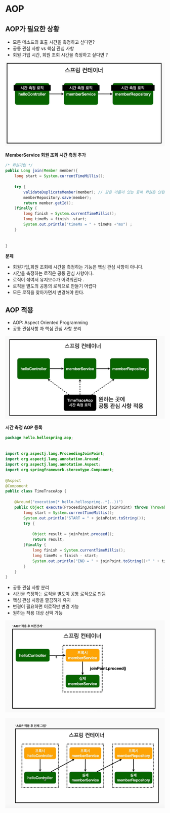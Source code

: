 # AOP

## AOP가 필요한 상황

- 모든 메소드의 호출 시간을 측정하고 싶다면?
- 공통 관심 사항 vs 핵심 관심 사항
- 회원 가입 시간, 회원 조회 시간을 측정하고 싶다면 ? 

![KakaoTalk_Photo_2021-07-11-16-57-32](yunbin.assets/KakaoTalk_Photo_2021-07-11-16-57-32.png)

**MemberService 회원 조회 시간 측정 추가**

```java
/* 회원가입 */
public Long join(Member member){
    long start = System.currentTimeMillis();

    try {
        validateDuplicateMember(member); // 같은 이름이 있는 중복 회원은 안된다.
        memberRepository.save(member);
        return member.getId();
    }finally {
        long finish = System.currentTimeMillis();
        long timeMs = finish -start;
        System.out.println("timeMs = " + timeMs +"ms") ;
    }


}
```

**문제**

- 회원가입,회원 조회에 시간을 측정하는 기능은 핵심 관심 사항이 아니다.
- 시간을 측정하는 로직은 공통 관심 사항이다.
- 로직이 섞여서 유지보수가 어려워진다 .
- 로직을 별도의 공통의 로직으로 만들기 어렵다 
- 모든 로직을 찾아가면서 변경해야 한다.





## AOP 적용

- AOP: Aspect Oriented Programming
- 공통 관심사항 과 핵심 관심 사항 분리 

![KakaoTalk_Photo_2021-07-11-16-57-37](yunbin.assets/KakaoTalk_Photo_2021-07-11-16-57-37.png)



**시간 측정 AOP 등록** 

```java
package hello.hellospring.aop;


import org.aspectj.lang.ProceedingJoinPoint;
import org.aspectj.lang.annotation.Around;
import org.aspectj.lang.annotation.Aspect;
import org.springframework.stereotype.Component;

@Aspect
@Component
public class TimeTraceAop {

    @Around("execution(* hello.hellospring..*(..))")
    public Object execute(ProceedingJoinPoint joinPoint) throws Throwable{
        long start = System.currentTimeMillis();
        System.out.println("START = " + joinPoint.toString());
        try {

            Object result = joinPoint.proceed();
            return result;
        }finally {
            long finish = System.currentTimeMillis();
            long timeMs = finish - start;
            System.out.println("END = " + joinPoint.toString()+" " + timeMs + "ms");
        }
    }
}
```

- 공통 관심 사항 분리
- 시간을 측정하는 로직을 별도이 공통 로직으로 만듬
- 핵심 관심 사항을 깔끔하게 유지
- 변경이 필요하면 이로직만 변경 가능
- 원하는 적용 대상 선택 가능 



![KakaoTalk_Photo_2021-07-11-16-57-39](yunbin.assets/KakaoTalk_Photo_2021-07-11-16-57-39.png)



![KakaoTalk_Photo_2021-07-11-16-57-42](yunbin.assets/KakaoTalk_Photo_2021-07-11-16-57-42.png)

